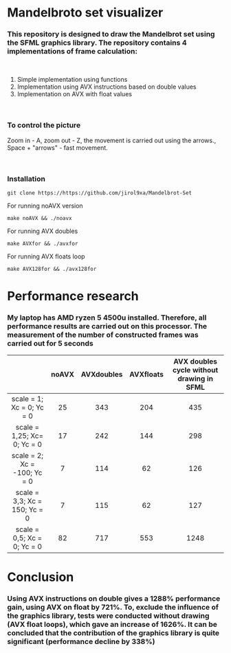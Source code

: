 # Mandelbroto set visualizer

### This repository is designed to draw the Mandelbrot set using the SFML graphics library. The repository contains 4 implementations of frame calculation:
<br/>

1. Simple implementation using functions
2. Implementation using AVX instructions based on double values
3. Implementation on AVX with float values

<br/>

### To control the picture
Zoom in - A, zoom out - Z, the movement is carried out using the arrows., Space + "arrows" - fast movement.

<br/>

### Installation
    git clone https://https://github.com/jirol9xa/Mandelbrot-Set

For running noAVX version  

    make noAVX && ./noavx

For running AVX doubles

    make AVXfor && ./avxfor

For running AVX floats loop

    make AVX128for && ./avx128for

# Performance research

### My laptop has AMD ryzen 5 4500u installed. Therefore, all performance results are carried out on this processor. The measurement of the number of constructed frames was carried out for 5 seconds
|    |noAVX|AVXdoubles|AVXfloats|AVX doubles cycle without drawing in SFML|
|:--:|:---:|:--------:|:-------:|:--------------:|
|scale = 1; Xc = 0; Yc = 0    | 25 | 343 | 204 | 435  |
|scale = 1,25; Xc= 0; Yc = 0  | 17 | 242 | 144 | 298  |
|scale = 2; Xc = -100; Yc = 0 | 7  | 114 | 62  | 126  |
|scale = 3,3; Xc = 150; Yc = 0| 7  | 115 | 62  | 127  |
|scale = 0,5; Xc = 0; Yc = 0  | 82 | 717 | 553 | 1248 |


# Conclusion

### Using AVX instructions on double gives a 1288% performance gain, using AVX on float by 721%. To, exclude the influence of the graphics library, tests were conducted without drawing (AVX float loops), which gave an increase of 1626%. It can be concluded that the contribution of the graphics library is quite significant (performance decline by 338%)